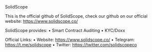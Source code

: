 SolidScope

This is the official github of SolidScope, check our github on our official website: https://www.solidscope.co/

SolidScope provides:
• Smart Contract Auditing
• KYC/Doxx

Official Links:
• Website: https://www.solidscope.co/
• Telegram: https://t.me/solidscope
• Twitter: https://twitter.com/solidscopeco
